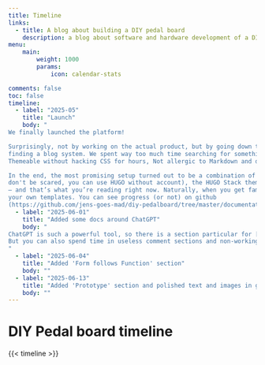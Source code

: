 ```yaml
---
title: Timeline
links:
  - title: A blog about building a DIY pedal board
    description: a blog about software and hardware development of a DIY pedal board and here is the timeline
menu:
    main: 
        weight: 1000
        params:
            icon: calendar-stats

comments: false
toc: false
timeline:
  - label: "2025-05"
    title: "Launch"
    body: "
We finally launched the platform!

Surprisingly, not by working on the actual product, but by going down the wonderfully inefficient rabbit hole of
finding a blog system. We spent way too much time searching for something that was: Easy to use,
Themeable without hacking CSS for hours, Not allergic to Markdown and didn’t look like it was built in 2003

In the end, the most promising setup turned out to be a combination of Docker, HUGO (https://gohugo.io/
don't be scared, you can use HUGO without account), the HUGO Stack theme (https://github.com/CaiJimmy/hugo-theme-stack)
— and that’s what you’re reading right now. Naturally, when you get familiar with such a system you start to develop
your own templates. You can see progress (or not) on github
(https://github.com/jens-goes-mad/diy-pedalboard/tree/master/documentation-web-hugo-stack-theme)"
  - label: "2025-06-01"
    title: "Added some docs around ChatGPT"
    body: "
ChatGPT is such a powerful tool, so there is a section particular for [ChatGPT](/chatgpt) demonstrating usage and results.
But you can also spend time in useless comment sections and non-working iframes from cusdis (https://cusdis.com)
"
  - label: "2025-06-04"
    title: "Added 'Form follows Function' section"
    body: ""
  - label: "2025-06-13"
    title: "Added 'Prototype' section and polished text and images in general"
    body: ""
---
```


# DIY Pedal board timeline

{{< timeline >}}
